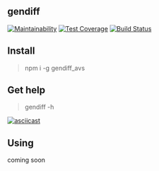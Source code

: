 ## gendiff

[![Maintainability](https://api.codeclimate.com/v1/badges/6628d9dfc32f68d41305/maintainability)](https://codeclimate.com/github/AndreyShimkov/project-lvl2-s345/maintainability) [![Test Coverage](https://api.codeclimate.com/v1/badges/6628d9dfc32f68d41305/test_coverage)](https://codeclimate.com/github/AndreyShimkov/project-lvl2-s345/test_coverage) [![Build Status](https://travis-ci.org/AndreyShimkov/project-lvl2-s345.svg?branch=master)](https://travis-ci.org/AndreyShimkov/project-lvl2-s345)


## Install

> npm i -g gendiff_avs

## Get help

> gendiff -h

[![asciicast](https://asciinema.org/a/xFBAVxxPglyFzGMGMXmV7mYEJ.png)](https://asciinema.org/a/xFBAVxxPglyFzGMGMXmV7mYEJ)

## Using

coming soon